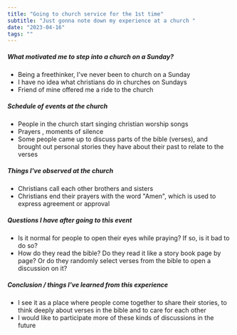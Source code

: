 ```yaml
---
title: "Going to church service for the 1st time"
subtitle: "Just gonna note down my experience at a church "
date: "2023-04-16"
tags: ""
---
```


##### What motivated me to step into a church on a Sunday?

- Being a freethinker, I've never been to church on a Sunday
- I have no idea what christians do in churches on Sundays
- Friend of mine offered me a ride to the church

##### Schedule of events at the church

- People in the church start singing christian worship songs
- Prayers , moments of silence
- Some people came up to discuss parts of the bible (verses), and brought out personal stories they have about their past to relate to the verses

##### Things I've observed at the church

- Christians call each other brothers and sisters
- Christians end their prayers with the word "Amen", which is used to express agreement or approval

##### Questions I have after going to this event

- Is it normal for people to open their eyes while praying? If so, is it bad to do so?
- How do they read the bible? Do they read it like a story book page by page? Or do they randomly select verses from the bible to open a discussion on it?

##### Conclusion / things I've learned from this experience

- I see it as a place where people come together to share their stories, to think deeply about verses in the bible and to care for each other
- I would like to participate more of these kinds of discussions in the future

